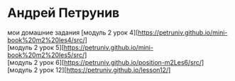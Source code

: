  # Андрей Петрунив 
 мои домашние задания 
  [модуль 2 урок 4][https://petruniv.github.io/mini-book%20m2%20les4/src/]       
  [модуль 2 урок 5][https://petruniv.github.io/mini-book%20m2%20les5/src/]    
  [модуль 2 урок 6][https://petruniv.github.io/position-m2Les6/src/]    
  [модуль 2 урок 12][https://petruniv.github.io/lesson12/]     
